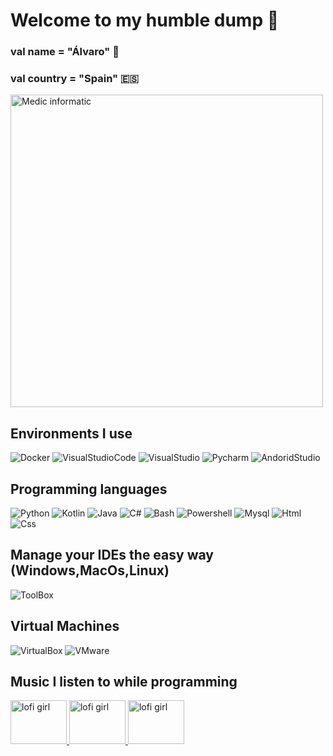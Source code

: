 # Welcome to my humble dump :articulated_lorry:
### val name = "Álvaro" 🤡
### val country = "Spain" :es:

<!-- <img src="https://gifdb.com/images/high/pepe-frog-meme-sad-watching-computer-llr03woqoqiuoeii.gif" alt="Tux programing"  width="auto" height="500"/> -->

<img src="https://64.media.tumblr.com/430b7c98d18db79d8cec881cee990ad0/942a534a2dbbd442-32/s540x810/c97b8970e0b478606c7af042227e69de0e6820bd.gif" alt="Medic informatic"  width="auto" height="500"/>

## Environments I use
![Docker](https://img.shields.io/badge/Docker-%23000000?style=for-the-badge&logo=Docker&logoColor=white&color=blue&link=https%3A%2F%2Fwww.docker.com%2F%23)
![VisualStudioCode](https://img.shields.io/badge/Visual%20Studio%20Code-%23007ACC?style=for-the-badge&logo=visualstudiocode&link=https%3A%2F%2Fcode.visualstudio.com%2F)
![VisualStudio](https://img.shields.io/badge/Visual%20Studio-%235C2D91?style=for-the-badge&logo=visualstudio&link=https%3A%2F%2Fvisualstudio.microsoft.com%2Fes%2F)
![Pycharm](https://img.shields.io/badge/Pycharm-%2302FF6B?style=for-the-badge&logo=pycharm&link=https%3A%2F%2Fwww.jetbrains.com%2Fes-es%2Fpycharm%2F)
![AndoridStudio](https://img.shields.io/badge/Android%20Studio-%233DDC84?style=for-the-badge&logo=androidstudio&logoColor=%23ffffff&link=https%3A%2F%2Fdeveloper.android.com%2Fstudio%3Fhl%3Des-419)

## Programming languages
![Python](https://img.shields.io/badge/Python-%23FFFF00?style=for-the-badge&logo=python&link=https%3A%2F%2Fwww.python.org%2F)
![Kotlin](https://img.shields.io/badge/Kotlin-%23000000?style=for-the-badge&logo=kotlin&link=https%3A%2F%2Fkotlinlang.org%2F)
![Java](https://img.shields.io/badge/Java-%23D37500?style=for-the-badge&link=https%3A%2F%2Fwww.java.com%2Fes%2F)
![C#](https://img.shields.io/badge/C%23-%2300C2D3?style=for-the-badge&logo=c%23&link=https%3A%2F%2Flearn.microsoft.com%2Fes-es%2Fdotnet%2Fcsharp%2F)
![Bash](https://img.shields.io/badge/Bash-%234EAA25?style=for-the-badge&logo=gnubash&logoColor=white&link=https%3A%2F%2Fwww.linux.org%2Ftags%2Fbash%2F)
![Powershell](https://img.shields.io/badge/Powershell-%235391FE?style=for-the-badge&logo=powershell&logoColor=%23FFFFFF&link=https%3A%2F%2Flearn.microsoft.com%2Fes-es%2Fpowershell%2Fscripting%2Foverview%3Fview%3Dpowershell-7.4)
![Mysql](https://img.shields.io/badge/Mysql-%234479A1?style=for-the-badge&logo=mysql&logoColor=%23ffffff&link=https%3A%2F%2Fwww.mysql.com%2F)
![Html](https://img.shields.io/badge/Html-%23E34F26?style=for-the-badge&logo=html5&logoColor=%23ffffff&link=https%3A%2F%2Fdeveloper.mozilla.org%2Fes%2Fdocs%2FWeb%2FHTML)
![Css](https://img.shields.io/badge/Css-%231572B6?style=for-the-badge&logo=css3&logoColor=%23ffffff&link=https%3A%2F%2Fdeveloper.mozilla.org%2Fes%2Fdocs%2FWeb%2FCSS)

## Manage your IDEs the easy way (Windows,MacOs,Linux)
![ToolBox](https://img.shields.io/badge/JetBrains%20Toolbox%20App-%23A100FF?style=for-the-badge&link=https%3A%2F%2Fwww.jetbrains.com%2Ftoolbox-app%2F)

## Virtual Machines
![VirtualBox](https://img.shields.io/badge/virtualbox-%23183A61?style=for-the-badge&logo=virtualbox&link=https%3A%2F%2Fwww.virtualbox.org%2F)
![VMware](https://img.shields.io/badge/VMware-%23607078?style=for-the-badge&logo=vmware&logoColor=%23FFFFFF&link=https%3A%2F%2Fwww.vmware.com%2Fproducts%2Fworkstation-player.html)

## Music I listen to while programming
<a href="https://www.youtube.com/watch?v=jfKfPfyJRdk" target="_blank">
  <img src="https://wordpress.wbur.org/wp-content/uploads/2023/09/lofigirl-1-1000x563.jpeg" alt="lofi girl" width="90" height="70"/>
</a>
<a href="https://music.youtube.com/watch?v=30WD-GTyuM0" target="_blank">
  <img src="https://img.freepik.com/vector-gratis/ilustraciones-degradadas-baja-fidelidad_52683-82981.jpg" alt="lofi girl" width="90" height="70"/>
</a>
<a href="https://music.youtube.com/watch?v=Qe2t3FyS9uA&list=RDQMFTqy32at_Ng">
  <img src="https://i.discogs.com/0HvqCEsIkgursUlU3szZdM0kAbX2etgT9gxOdcw0dd4/rs:fit/g:sm/q:90/h:600/w:600/czM6Ly9kaXNjb2dz/LWRhdGFiYXNlLWlt/YWdlcy9SLTk0MTIz/MDUtMTQ4MDExNDE3/Ny01ODYwLmpwZWc.jpeg" alt="lofi girl" width="90" height="70"/>
</a>


















